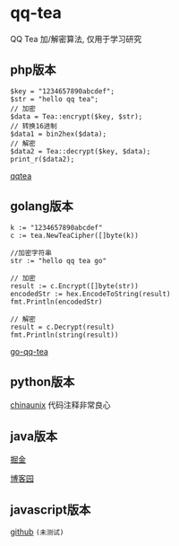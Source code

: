 # qq-tea
QQ Tea 加/解密算法, 仅用于学习研究



## php版本
```
$key = "1234657890abcdef";
$str = "hello qq tea";
// 加密
$data = Tea::encrypt($key, $str);
// 转换16进制
$data1 = bin2hex($data);
// 解密
$data2 = Tea::decrypt($key, $data);
print_r($data2);
```
[qqtea](https://github.com/manyhelp/qqtea.php)


## golang版本
```
k := "1234657890abcdef" 
c := tea.NewTeaCipher([]byte(k))

//加密字符串
str := "hello qq tea go"

// 加密
result := c.Encrypt([]byte(str))
encodedStr := hex.EncodeToString(result)
fmt.Println(encodedStr)

// 解密
result = c.Decrypt(result)
fmt.Println(string(result))
```

[go-qq-tea](https://github.com/littlefish12345/go-qq-tea)

## python版本
[chinaunix](http://bbs.chinaunix.net/thread-583468-1-1.html)
代码注释非常良心


## java版本

[掘金](https://juejin.cn/post/6844903774406836237)

[博客园](https://www.cnblogs.com/raikouissen/p/3393222.html)

## javascript版本
[github](https://github.com/sun8911879/qqtea-1) `(未测试)`





